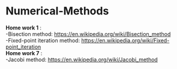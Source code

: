 # Numerical-Methods

**Home work 1** : <br/>
  -Bisection method: https://en.wikipedia.org/wiki/Bisection_method<br/>
  -Fixed-point iteration method: https://en.wikipedia.org/wiki/Fixed-point_iteration<br/>
**Home work 7** : <br/>
  -Jacobi method: https://en.wikipedia.org/wiki/Jacobi_method<br/>
  
